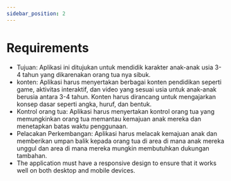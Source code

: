 ```yaml
---
sidebar_position: 2
---
```


# Requirements

- Tujuan: Aplikasi ini ditujukan untuk mendidik karakter anak-anak usia 3-4 tahun yang dikarenakan orang tua nya sibuk.
- konten: Aplikasi harus menyertakan berbagai konten pendidikan seperti game, aktivitas interaktif, dan video yang sesuai usia untuk anak-anak berusia antara 3-4 tahun. Konten harus dirancang untuk mengajarkan konsep dasar seperti angka, huruf, dan bentuk.
- Kontrol orang tua: Aplikasi harus menyertakan kontrol orang tua yang memungkinkan orang tua memantau kemajuan anak mereka dan menetapkan batas waktu penggunaan.
- Pelacakan Perkembangan: Aplikasi harus melacak kemajuan anak dan memberikan umpan balik kepada orang tua di area di mana anak mereka unggul dan area di mana mereka mungkin membutuhkan dukungan tambahan.
- The application must have a responsive design to ensure that it works well on both desktop and mobile devices.
